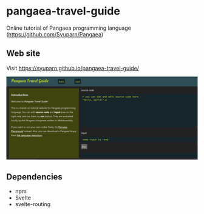 # pangaea-travel-guide

Online tutorial of Pangaea programming language (https://github.com/Syuparn/Pangaea)

## Web site

Visit https://syuparn.github.io/pangaea-travel-guide/

<img src="./docs/img/screenshot.png" width="640">

## Dependencies

- npm
- Svelte
- svelte-routing
